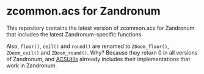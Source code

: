 # zcommon.acs for Zandronum
This repository contains the latest version of zcommon.acs for Zandronum that includes the latest Zandronum-specific functions

Also, `floor()`, `ceil()` and `round()` are renamed to `ZDoom_floor()`, `ZDoom_ceil()` and `ZDoom_round()`. Why? Because they return 0 in all versions of Zandronum, and [ACSUtils](https://github.com/Korshun/acsutils/) alrready includes their implementations that work in Zandronum.
